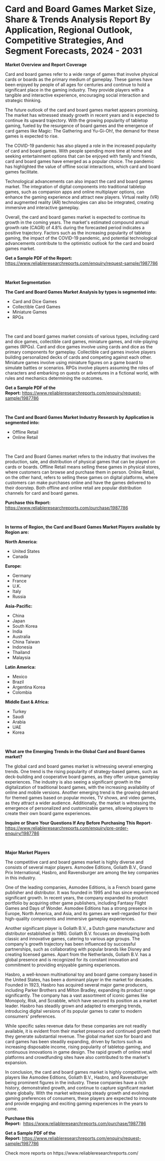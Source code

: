 <p><h1>Card and Board Games Market Size, Share & Trends Analysis Report By Application, Regional Outlook, Competitive Strategies, And Segment Forecasts, 2024 - 2031</h1></p><p><strong>Market Overview and Report Coverage</strong></p>
<p><p>Card and board games refer to a wide range of games that involve physical cards or boards as the primary medium of gameplay. These games have been enjoyed by people of all ages for centuries and continue to hold a significant place in the gaming industry. They provide players with a tangible and interactive experience, encouraging social interaction and strategic thinking.</p><p>The future outlook of the card and board games market appears promising. The market has witnessed steady growth in recent years and is expected to continue its upward trajectory. With the growing popularity of tabletop gaming, fueled by the resurgence of board games and the emergence of card games like Magic: The Gathering and Yu-Gi-Oh!, the demand for these games is expected to rise.</p><p>The COVID-19 pandemic has also played a role in the increased popularity of card and board games. With people spending more time at home and seeking entertainment options that can be enjoyed with family and friends, card and board games have emerged as a popular choice. The pandemic has highlighted the value of offline social interactions, which card and board games facilitate.</p><p>Technological advancements can also impact the card and board games market. The integration of digital components into traditional tabletop games, such as companion apps and online multiplayer options, can enhance the gaming experience and attract new players. Virtual reality (VR) and augmented reality (AR) technologies can also be integrated, creating immersive and interactive gameplay.</p><p>Overall, the card and board games market is expected to continue its growth in the coming years. The market's estimated compound annual growth rate (CAGR) of 4.8% during the forecasted period indicates a positive trajectory. Factors such as the increasing popularity of tabletop gaming, the impact of the COVID-19 pandemic, and potential technological advancements contribute to the optimistic outlook for the card and board games market.</p></p>
<p><strong>Get a Sample PDF of the Report:</strong> <a href="https://www.reliableresearchreports.com/enquiry/request-sample/1987786">https://www.reliableresearchreports.com/enquiry/request-sample/1987786</a></p>
<p>&nbsp;</p>
<p><strong>Market Segmentation</strong></p>
<p><strong>The Card and Board Games Market Analysis by types is segmented into:</strong></p>
<p><ul><li>Card and Dice Games</li><li>Collectible Card Games</li><li>Miniature Games</li><li>RPGs</li></ul></p>
<p>&nbsp;</p>
<p><p>The card and board games market consists of various types, including card and dice games, collectible card games, miniature games, and role-playing games (RPGs). Card and dice games involve using cards and dice as the primary components for gameplay. Collectible card games involve players building personalized decks of cards and competing against each other. Miniature games involve using miniature figures on a game board to simulate battles or scenarios. RPGs involve players assuming the roles of characters and embarking on quests or adventures in a fictional world, with rules and mechanics determining the outcomes.</p></p>
<p><strong>Get a Sample PDF of the Report:</strong>&nbsp;<a href="https://www.reliableresearchreports.com/enquiry/request-sample/1987786">https://www.reliableresearchreports.com/enquiry/request-sample/1987786</a></p>
<p>&nbsp;</p>
<p><strong>The Card and Board Games Market Industry Research by Application is segmented into:</strong></p>
<p><ul><li>Offline Retail</li><li>Online Retail</li></ul></p>
<p>&nbsp;</p>
<p><p>The Card and Board Games market refers to the industry that involves the production, sale, and distribution of physical games that can be played on cards or boards. Offline Retail means selling these games in physical stores, where customers can browse and purchase them in person. Online Retail, on the other hand, refers to selling these games on digital platforms, where customers can make purchases online and have the games delivered to their doorstep. Both offline and online retail are popular distribution channels for card and board games.</p></p>
<p><strong>Purchase this Report:</strong>&nbsp; <a href="https://www.reliableresearchreports.com/purchase/1987786">https://www.reliableresearchreports.com/purchase/1987786</a></p>
<p>&nbsp;</p>
<p><strong>In terms of Region, the Card and Board Games Market Players available by Region are:</strong></p>
<p>
    <p> <strong> North America: </strong>
        <ul>
            <li>United States</li>
            <li>Canada</li>
        </ul>
        </p> 
    <p> <strong> Europe: </strong>
        <ul>
            <li>Germany</li>
            <li>France</li>
            <li>U.K.</li>
            <li>Italy</li>
            <li>Russia</li>
        </ul>
        </p> 
    <p> <strong> Asia-Pacific: </strong>
        <ul>
            <li>China</li>
            <li>Japan</li>
            <li>South Korea</li>
            <li>India</li>
            <li>Australia</li>
            <li>China Taiwan</li>
            <li>Indonesia</li>
            <li>Thailand</li>
            <li>Malaysia</li>
        </ul>
        </p> 
    <p> <strong> Latin America: </strong>
        <ul>
            <li>Mexico</li>
            <li>Brazil</li>
            <li>Argentina Korea</li>
            <li>Colombia</li>
        </ul>
        </p> 
    <p> <strong> Middle East & Africa: </strong>
        <ul>
            <li>Turkey</li>
            <li>Saudi</li>
            <li>Arabia</li>
            <li>UAE</li>
            <li>Korea</li>
        </ul>
    </p>
    </p>
<p>&nbsp;</p>
<p><strong>What are the Emerging Trends in the Global Card and Board Games market?</strong></p>
<p><p>The global card and board games market is witnessing several emerging trends. One trend is the rising popularity of strategy-based games, such as deck-building and cooperative board games, as they offer unique gameplay experiences. The industry is also seeing a significant growth in the digitalization of traditional board games, with the increasing availability of online and mobile versions. Another emerging trend is the growing demand for themed games based on popular movies, TV shows, and video games, as they attract a wider audience. Additionally, the market is witnessing the emergence of personalized and customizable games, allowing players to create their own board game experiences.</p></p>
<p><strong>Inquire or Share Your Questions If Any Before Purchasing This Report</strong>- <a href="https://www.reliableresearchreports.com/enquiry/pre-order-enquiry/1987786">https://www.reliableresearchreports.com/enquiry/pre-order-enquiry/1987786</a></p>
<p>&nbsp;</p>
<p><strong>Major Market Players</strong></p>
<p><p>The competitive card and board games market is highly diverse and consists of several major players. Asmodee Editions, Goliath B.V., Grand Prix International, Hasbro, and Ravensburger are among the key companies in this industry.</p><p>One of the leading companies, Asmodee Editions, is a French board game publisher and distributor. It was founded in 1995 and has since experienced significant growth. In recent years, the company expanded its product portfolio by acquiring other game publishers, including Fantasy Flight Games and Days of Wonder. Asmodee Editions has a strong presence in Europe, North America, and Asia, and its games are well-regarded for their high-quality components and immersive gameplay experiences.</p><p>Another significant player is Goliath B.V., a Dutch game manufacturer and distributor established in 1980. Goliath B.V. focuses on developing both classic and innovative games, catering to various age groups. The company's growth trajectory has been influenced by successful partnerships, such as collaborating with popular brands like Disney and creating licensed games. Apart from the Netherlands, Goliath B.V. has a global presence and is recognized for its constant innovation and commitment to providing enjoyable gaming experiences.</p><p>Hasbro, a well-known multinational toy and board game company based in the United States, has been a dominant player in the market for decades. Founded in 1923, Hasbro has acquired several major game producers, including Parker Brothers and Milton Bradley, expanding its product range significantly. The company has a vast assortment of iconic games like Monopoly, Risk, and Scrabble, which have secured its position as a market leader. Hasbro has steadily grown and adapted to emerging trends, introducing digital versions of its popular games to cater to modern consumers' preferences.</p><p>While specific sales revenue data for these companies are not readily available, it is evident from their market presence and continued growth that they generate substantial revenue. The global market size for board and card games has been steadily expanding, driven by factors such as increasing disposable income, rising popularity of tabletop gaming, and continuous innovations in game design. The rapid growth of online retail platforms and crowdfunding sites have also contributed to the market's expansion.</p><p>In conclusion, the card and board games market is highly competitive, with players like Asmodee Editions, Goliath B.V., Hasbro, and Ravensburger being prominent figures in the industry. These companies have a rich history, demonstrated growth, and continue to capture significant market share globally. With the market witnessing steady growth and evolving gaming preferences of consumers, these players are expected to innovate and provide engaging and exciting gaming experiences in the years to come.</p></p>
<p><strong>Purchase this Report:</strong>&nbsp;&nbsp;<a href="https://www.reliableresearchreports.com/purchase/1987786">https://www.reliableresearchreports.com/purchase/1987786</a></p>
<p></p>
<p><strong>Get a Sample PDF of the Report:</strong>&nbsp;<a href="https://www.reliableresearchreports.com/enquiry/request-sample/1987786">https://www.reliableresearchreports.com/enquiry/request-sample/1987786</a></p>
<p>Check more reports on https://www.reliableresearchreports.com/</p>
